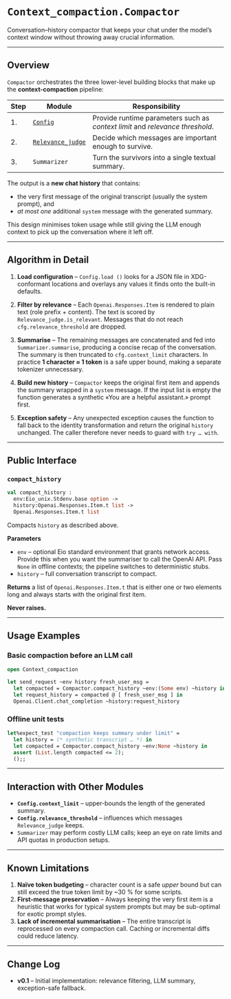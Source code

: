 # `Context_compaction.Compactor`

Conversation–history compactor that keeps your chat under the model’s
context window without throwing away crucial information.

---

## Overview

`Compactor` orchestrates the three lower-level building blocks that make
up the **context-compaction** pipeline:

| Step | Module | Responsibility |
|------|--------|----------------|
| 1.   | [`Config`](./config.doc.md) | Provide runtime parameters such as *context limit* and *relevance threshold*. |
| 2.   | [`Relevance_judge`](./relevance_judge.doc.md) | Decide which messages are important enough to survive. |
| 3.   | `Summarizer` | Turn the survivors into a single textual summary. |

The output is a **new chat history** that contains:

* the very first message of the original transcript (usually the system
  prompt), and
* *at most one* additional `system` message with the generated summary.

This design minimises token usage while still giving the LLM enough
context to pick up the conversation where it left off.

---

## Algorithm in Detail

1. **Load configuration** – `Config.load ()` looks for a JSON file in
   XDG-conformant locations and overlays any values it finds onto the
   built-in defaults.

2. **Filter by relevance** – Each `Openai.Responses.Item` is rendered to
   plain text (role prefix + content).  The text is scored by
   `Relevance_judge.is_relevant`.  Messages that do not reach
   `cfg.relevance_threshold` are dropped.

3. **Summarise** – The remaining messages are concatenated and fed into
   `Summarizer.summarise`, producing a concise recap of the
   conversation.  The summary is then truncated to
   `cfg.context_limit` characters.  In practice **1 character ≈ 1
   token** is a safe upper bound, making a separate tokenizer
   unnecessary.

4. **Build new history** – `Compactor` keeps the original first item and
   appends the summary wrapped in a `system` message.  If the input list
   is empty the function generates a synthetic «You are a helpful
   assistant.» prompt first.

5. **Exception safety** – Any unexpected exception causes the function
   to fall back to the identity transformation and return the original
   `history` unchanged.  The caller therefore never needs to guard with
   `try … with`.

---

## Public Interface

### `compact_history`

```ocaml
val compact_history :
  env:Eio_unix.Stdenv.base option ->
  history:Openai.Responses.Item.t list ->
  Openai.Responses.Item.t list
```

Compacts `history` as described above.

**Parameters**

* `env` – optional Eio standard environment that grants network access.
  Provide this when you want the summariser to call the OpenAI API.  Pass
  `None` in offline contexts; the pipeline switches to deterministic
  stubs.
* `history` – full conversation transcript to compact.

**Returns** a list of `Openai.Responses.Item.t` that is either one or two
elements long and always starts with the original first item.

**Never raises.**

---

## Usage Examples

### Basic compaction before an LLM call

```ocaml
open Context_compaction

let send_request ~env history fresh_user_msg =
  let compacted = Compactor.compact_history ~env:(Some env) ~history in
  let request_history = compacted @ [ fresh_user_msg ] in
  Openai.Client.chat_completion ~history:request_history
```

### Offline unit tests

```ocaml
let%expect_test "compaction keeps summary under limit" =
  let history = (* synthetic transcript … *) in
  let compacted = Compactor.compact_history ~env:None ~history in
  assert (List.length compacted <= 2);
  ();;
```

---

## Interaction with Other Modules

* **`Config.context_limit`** – upper-bounds the length of the generated
  summary.
* **`Config.relevance_threshold`** – influences which messages
  `Relevance_judge` keeps.
* `Summarizer` may perform costly LLM calls; keep an eye on rate limits
  and API quotas in production setups.

---

## Known Limitations

1. **Naïve token budgeting** – character count is a safe *upper* bound
   but can still exceed the true token limit by ~30 % for some scripts.
2. **First-message preservation** – Always keeping the very first item is
   a heuristic that works for typical system prompts but may be
   sub-optimal for exotic prompt styles.
3. **Lack of incremental summarisation** – The entire transcript is
   reprocessed on every compaction call.  Caching or incremental diffs
   could reduce latency.

---

## Change Log

* **v0.1** – Initial implementation: relevance filtering, LLM summary,
  exception-safe fallback.

